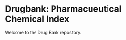 Drugbank: Pharmacueutical Chemical Index
========================================

Welcome to the Drug Bank repository.


